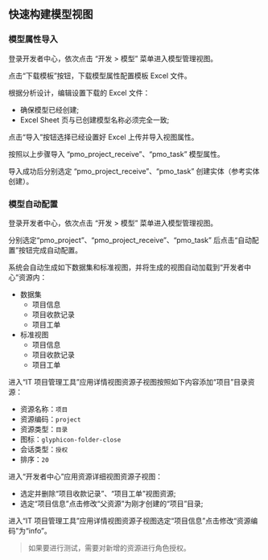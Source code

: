 ## 快速构建模型视图

### 模型属性导入

登录开发者中心，依次点击 “开发 > 模型” 菜单进入模型管理视图。

点击“下载模板”按钮，下载模型属性配置模板 Excel 文件。

根据分析设计，编辑设置下载的 Excel 文件：
- 确保模型已经创建;
- Excel Sheet 页与已创建模型名称必须完全一致;

点击“导入”按钮选择已经设置好 Excel 上传并导入视图属性。

按照以上步骤导入 “pmo_project_receive”、“pmo_task” 模型属性。

导入成功后分别选定 “pmo_project_receive”、“pmo_task” 创建实体（参考实体创建）。

### 模型自动配置

登录开发者中心，依次点击 “开发 > 模型” 菜单进入模型管理视图。

分别选定“pmo_project”、“pmo_project_receive”、“pmo_task” 后点击“自动配置”按钮完成自动配置。

系统会自动生成如下数据集和标准视图，并将生成的视图自动加载到“开发者中心”资源内：
- 数据集
    - 项目信息 
    - 项目收款记录
    - 项目工单 
- 标准视图
    - 项目信息 
    - 项目收款记录
    - 项目工单 
    
进入“IT 项目管理工具”应用详情视图资源子视图按照如下内容添加“项目”目录资源：
- 资源名称：```项目```
- 资源编码：```project```
- 资源类型：```目录```
- 图标：```glyphicon-folder-close```
- 会话类型：```授权```
- 排序：```20```

进入“开发者中心”应用资源详细视图资源子视图：
- 选定并删除“项目收款记录”、“项目工单”视图资源;
- 选定“项目信息”点击修改“父资源”为刚才创建的“项目”目录;

进入“IT 项目管理工具”应用详情视图资源子视图选定“项目信息”点击修改“资源编码”为“info”。

> 如果要进行测试，需要对新增的资源进行角色授权。


